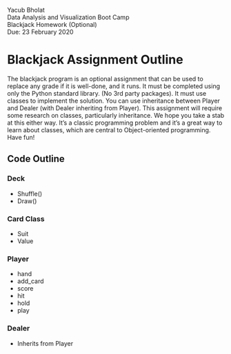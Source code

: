Yacub Bholat  
Data Analysis and Visualization Boot Camp  
Blackjack Homework (Optional)  
Due: 23 February 2020  

# Blackjack Assignment Outline
The blackjack program is an optional assignment that can be used to replace any grade if it is well-done, and it runs. It must be completed using only the Python standard library. (No 3rd party packages). It must use classes to implement the solution.  You can use inheritance between Player and Dealer (with Dealer inheriting from Player). This assignment will require some research on classes, particularly inheritance. We hope you take a stab at this either way. It’s a classic programming problem and it’s a great way to learn about classes, which are central to Object-oriented programming. Have fun!

## Code Outline
### Deck  
* Shuffle()  
* Draw()  
### Card Class  
* Suit  
* Value  
### Player  
* hand  
* add_card  
* score  
* hit  
* hold  
* play  
### Dealer  
* Inherits from Player  